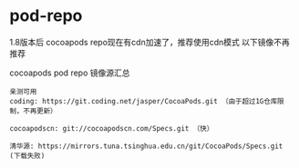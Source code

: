 # pod-repo
1.8版本后 cocoapods repo现在有cdn加速了，推荐使用cdn模式
以下镜像不再推荐

cocoapods pod repo 镜像源汇总
```
亲测可用
coding: https://git.coding.net/jasper/CocoaPods.git （由于超过1G仓库限制，不再更新）

cocoapodscn: git://cocoapodscn.com/Specs.git （快）

清华源: https://mirrors.tuna.tsinghua.edu.cn/git/CocoaPods/Specs.git (下载失败)
```
